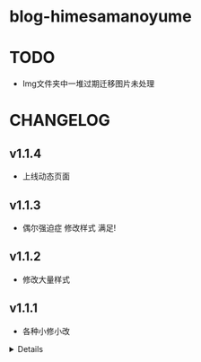 # blog-himesamanoyume
 
# TODO

- Img文件夹中一堆过期迁移图片未处理

# CHANGELOG

## v1.1.4

- 上线动态页面

## v1.1.3

- 偶尔强迫症 修改样式 满足!

## v1.1.2

- 修改大量样式

## v1.1.1

- 各种小修小改

<details>

## v1.0.11RC

- css修改

## v1.0.1RC

- 新增页面

## v1.0.05RC

- 结构修改

## v1.0.04RC

- css修改

## v1.0.03RC

- css修改

## v1.0.02RC

- css修改

## v1.0.01RC

- css修改

## v1.0.0RC

- css修改
- 首页信息更新

## v0.1.71

- 新老婆

## v0.1.7

- 结构调整
- 新老婆

## v0.1.6 Beta

- 结构调整

## v0.1.5

- 懒加载优化

## v0.1.41

- css修改

## v0.1.4

- css修改

## v0.1.3

- 老婆!

## v0.1.2

- css修改

## v0.1.12

- bug修复

## v0.1.1

- 资源大量优化
- 文章内容转为markdown编写

## v0.1.0

- css修改

## v0.0.95

- css修改

## v0.0.9

- 主页修改
- markdown图片和链接渲染补全
- 图片css修改
- 代码块css修改90%

## v0.0.83

- 删除无用字体

## v0.0.82

- 更换体积更小的字体

## v0.0.81

- 更换体积更小的字体
- 调整footer

## v0.0.8

- 换个字体
- 修改css
- 修复主题记忆bug

## v0.0.7

- markdown代码块部分的行数和复制按钮补全
- css, js修改

## v0.0.6

- js, markdown, css, div修改

## v0.0.5

- blog的内容markdown css样式部分补全
- 修复一些bug

## v0.0.4

- post所有div块悬停时单独左侧边框部位高亮 取消post的整体高亮
- post margin样式调整为5px
- `<a>`标签样式去下划线和蓝色
- 导航栏由于`<a>`标签导致于hoverbar不对齐
- 电脑宽度时导航栏位置改为靠中心
- post头图顶部有蓝色线条
- page部分找不到内容样式调整
- blog的左边白条css调整
- 手机宽度显示的大HIMEBLOG的url未实装

## v0.0.3

- 分页基本完成
- main-post调整

## v0.0.2

- jsp移植到hugo 基本完成

## v0.0.1

- jsp移植到hugo 早期阶段

</details>
